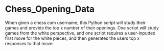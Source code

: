 # Chess_Opening_Data
When given a chess.com username, this Python script will study their games and provide the top x number of their openings. One script will study games from the white perspective, and one script requires a user-inputted first move for the white pieces, and then generates the users top x responses to that move.
